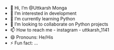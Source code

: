 - 👋 Hi, I’m @Uttkarsh Monga
- 👀 I’m interested in development
- 🌱 I’m currently learning Python
- 💞️ I’m looking to collaborate on Python projects
- 📫 How to reach me - instagram - uttkarsh_1141
- 😄 Pronouns: He/His
- ⚡ Fun fact: ...

<!---
Uttkarsh55/Uttkarsh55 is a ✨ special ✨ repository because its `README.md` (this file) appears on your GitHub profile.
You can click the Preview link to take a look at your changes.
--->
